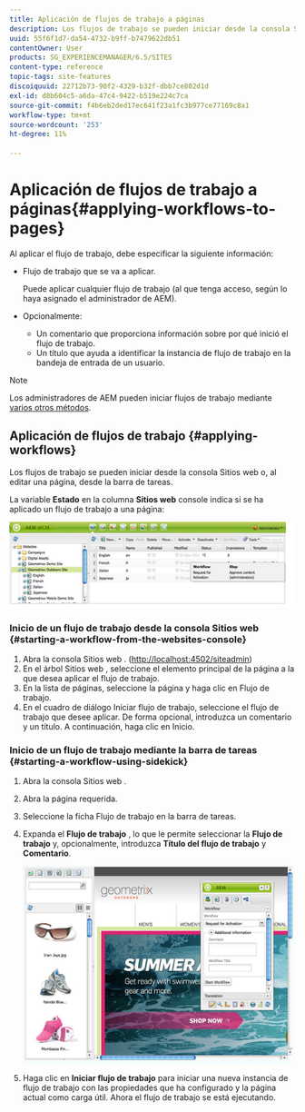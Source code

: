 ```yaml
---
title: Aplicación de flujos de trabajo a páginas
description: Los flujos de trabajo se pueden iniciar desde la consola Sitios web o, al editar una página, desde la barra de tareas.
uuid: 55f6f1d7-da54-4732-b9ff-b7479622db51
contentOwner: User
products: SG_EXPERIENCEMANAGER/6.5/SITES
content-type: reference
topic-tags: site-features
discoiquuid: 22712b73-90f2-4329-b32f-dbb7ce802d1d
exl-id: d8b604c5-a6da-47c4-9422-b519e224c7ca
source-git-commit: f4b6eb2ded17ec641f23a1fc3b977ce77169c8a1
workflow-type: tm+mt
source-wordcount: '253'
ht-degree: 11%

---
```


# Aplicación de flujos de trabajo a páginas{#applying-workflows-to-pages}

Al aplicar el flujo de trabajo, debe especificar la siguiente información:

* Flujo de trabajo que se va a aplicar.

   Puede aplicar cualquier flujo de trabajo (al que tenga acceso, según lo haya asignado el administrador de AEM).
* Opcionalmente:

   * Un comentario que proporciona información sobre por qué inició el flujo de trabajo.
   * Un título que ayuda a identificar la instancia de flujo de trabajo en la bandeja de entrada de un usuario.

>[!NOTE]
>
>Los administradores de AEM pueden iniciar flujos de trabajo mediante [varios otros métodos](/help/sites-administering/workflows-starting.md).

## Aplicación de flujos de trabajo {#applying-workflows}

Los flujos de trabajo se pueden iniciar desde la consola Sitios web o, al editar una página, desde la barra de tareas.

La variable **Estado** en la columna **Sitios web** console indica si se ha aplicado un flujo de trabajo a una página:

![estado del flujo de trabajo](assets/workflowstatus.png)

### Inicio de un flujo de trabajo desde la consola Sitios web {#starting-a-workflow-from-the-websites-console}

1. Abra la consola Sitios web . ([http://localhost:4502/siteadmin](http://localhost:4502/siteadmin))
1. En el árbol Sitios web , seleccione el elemento principal de la página a la que desea aplicar el flujo de trabajo.
1. En la lista de páginas, seleccione la página y haga clic en Flujo de trabajo.
1. En el cuadro de diálogo Iniciar flujo de trabajo, seleccione el flujo de trabajo que desee aplicar. De forma opcional, introduzca un comentario y un título. A continuación, haga clic en Inicio.

### Inicio de un flujo de trabajo mediante la barra de tareas {#starting-a-workflow-using-sidekick}

1. Abra la consola Sitios web .
1. Abra la página requerida.
1. Seleccione la ficha Flujo de trabajo en la barra de tareas.
1. Expanda el **Flujo de trabajo** , lo que le permite seleccionar la **Flujo de trabajo** y, opcionalmente, introduzca **Título del flujo de trabajo** y **Comentario**.

   ![workflowstartsidekick](assets/workflowstartsidekick.png)

1. Haga clic en **Iniciar flujo de trabajo** para iniciar una nueva instancia de flujo de trabajo con las propiedades que ha configurado y la página actual como carga útil. Ahora el flujo de trabajo se está ejecutando.
